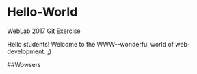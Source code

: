 # Hello-World
WebLab 2017 Git Exercise

Hello students! Welcome to the WWW--wonderful world of web-development. ;)

##Wowsers
